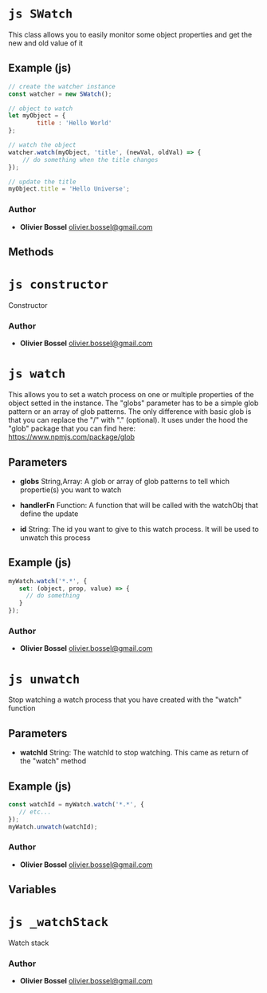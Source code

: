 


<!-- @namespace    sugar.js.object -->
<!-- @name    SWatch -->

# ```js SWatch ```


This class allows you to easily monitor some object properties and get the new and old value of it



## Example (js)

```js
// create the watcher instance
const watcher = new SWatch();

// object to watch
let myObject = {
		title : 'Hello World'
};

// watch the object
watcher.watch(myObject, 'title', (newVal, oldVal) => {
 	// do something when the title changes
});

// update the title
myObject.title = 'Hello Universe';
```


### Author
- **Olivier Bossel** <a href="mailto:olivier.bossel@gmail.com">olivier.bossel@gmail.com</a> 


## Methods



<!-- @name    constructor -->

# ```js constructor ```


Constructor




### Author
- **Olivier Bossel** <a href="mailto:olivier.bossel@gmail.com">olivier.bossel@gmail.com</a> 




<!-- @name    watch -->

# ```js watch ```


This allows you to set a watch process on one or multiple properties of the object setted in the instance.
The "globs" parameter has to be a simple glob pattern or an array of glob patterns.
The only difference with basic glob is that you can replace the "/" with "." (optional).
It uses under the hood the "glob" package that you can find here: https://www.npmjs.com/package/glob

## Parameters

- **globs**  String,Array: A glob or array of glob patterns to tell which propertie(s) you want to watch

- **handlerFn**  Function: A function that will be called with the watchObj that define the update

- **id**  String: The id you want to give to this watch process. It will be used to unwatch this process



## Example (js)

```js
myWatch.watch('*.*', {
   set: (object, prop, value) => {
     // do something
   }
});
```


### Author
- **Olivier Bossel** <a href="mailto:olivier.bossel@gmail.com">olivier.bossel@gmail.com</a> 




<!-- @name    unwatch -->

# ```js unwatch ```


Stop watching a watch process that you have created with the "watch" function

## Parameters

- **watchId**  String: The watchId to stop watching. This came as return of the "watch" method



## Example (js)

```js
const watchId = myWatch.watch('*.*', {
   // etc...
});
myWatch.unwatch(watchId);
```


### Author
- **Olivier Bossel** <a href="mailto:olivier.bossel@gmail.com">olivier.bossel@gmail.com</a> 


## Variables



<!-- @name    _watchStack -->

# ```js _watchStack ```


Watch stack



### Author
- **Olivier Bossel** <a href="mailto:olivier.bossel@gmail.com">olivier.bossel@gmail.com</a> 

